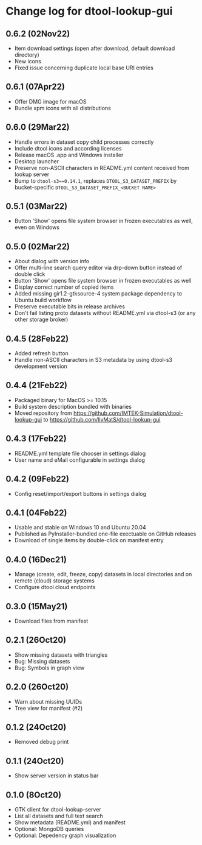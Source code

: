 Change log for dtool-lookup-gui
===============================

0.6.2 (02Nov22)
---------------

- Item download settings (open after download, default download directory)
- New icons
- Fixed issue concerning duplicate local base URI entries

0.6.1 (07Apr22)
---------------

- Offer DMG image for macOS
- Bundle xpm icons with all distributions

0.6.0 (29Mar22)
---------------

- Handle errors in dataset copy child processes correctly
- Include dtool icons and according licenses
- Release macOS .app and Windows installer
- Desktop launcher 
- Preserve non-ASCII characters in README.yml content received from lookup server
- Bump to ``dtool-s3==0.14.1``, replaces ``DTOOL_S3_DATASET_PREFIX`` by bucket-specific ``DTOOL_S3_DATASET_PREFIX_<BUCKET NAME>``

0.5.1 (03Mar22)
---------------

- Button 'Show' opens file system browser in frozen executables as well, even on Windows

0.5.0 (02Mar22)
---------------

- About dialog with version info
- Offer multi-line search query editor via drp-down button instead of double click
- Button 'Show' opens file system browser in frozen executables as well
- Display correct number of copied items
- Added missing gir1.2-gtksource-4 system package dependency to Ubuntu build workflow
- Preserve executable bits in release archives
- Don't fail listing proto datasets without README.yml via dtool-s3 (or any other storage broker)

0.4.5 (28Feb22)
---------------

- Added refresh button
- Handle non-ASCII characters in S3 metadata by using dtool-s3 development version

0.4.4 (21Feb22)
---------------

- Packaged binary for MacOS >= 10.15
- Build system description bundled with binaries
- Moved repository from https://github.com/IMTEK-Simulation/dtool-lookup-gui to https://github.com/livMatS/dtool-lookup-gui

0.4.3 (17Feb22)
---------------

- README.yml template file chooser in settings dialog
- User name and eMail configurable in settings dialog

0.4.2 (09Feb22)
----------------

- Config reset/import/export buttons in settings dialog

0.4.1 (04Feb22)
---------------

- Usable and stable on Windows 10 and Ubuntu 20.04
- Published as PyInstaller-bundled one-file exectuable on GitHub releases
- Download of single items by double-click on manifest entry

0.4.0 (16Dec21)
---------------

- Manage (create, edit, freeze, copy) datasets in local directories and on
  remote (cloud) storage systems
- Configure dtool cloud endpoints

0.3.0 (15May21)
---------------

- Download files from manifest

0.2.1 (26Oct20)
---------------

- Show missing datasets with triangles
- Bug: Missing datasets
- Bug: Symbols in graph view

0.2.0 (26Oct20)
---------------

- Warn about missing UUIDs
- Tree view for manifest (#2)

0.1.2 (24Oct20)
---------------

- Removed debug print

0.1.1 (24Oct20)
---------------

- Show server version in status bar

0.1.0 (8Oct20)
--------------

- GTK client for dtool-lookup-server
- List all datasets and full text search
- Show metadata (README.yml) and manifest
- Optional: MongoDB queries
- Optional: Depedency graph visualization 
